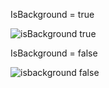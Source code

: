 IsBackground = true

![isBackground true](https://github.com/kubrayesilkaya/C-Sharp-Programming-Notes/assets/93487264/42461b9d-4945-47ae-9cdd-7355f0c59990)

IsBackground = false

![isbackground false](https://github.com/kubrayesilkaya/C-Sharp-Programming-Notes/assets/93487264/b29ca61e-b239-42b1-aebc-d4ab4fa330a9)
